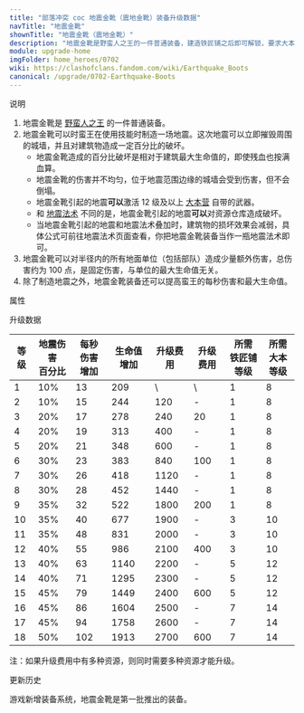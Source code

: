 ```yaml
---
title: "部落冲突 coc 地震金靴（震地金靴）装备升级数据"
navTitle: "地震金靴"
shownTitle: "地震金靴（震地金靴）"
description: "地震金靴是野蛮人之王的一件普通装备，建造铁匠铺之后即可解锁，要求大本营达到 8 级。地震金靴可以时蛮王在使用技能时制造一场地震。这次地震可以立即摧毁周围的城墙，并且对建筑物造成一定百分比的破坏。"
module: upgrade-home
imgFolder: home_heroes/0702
wiki: https://clashofclans.fandom.com/wiki/Earthquake_Boots
canonical: /upgrade/0702-Earthquake-Boots
---
```


<UnitInfo :folder="$frontmatter.imgFolder" imgSrc="Earthquake_Boots_info.png" :imgAlt="$frontmatter.navTitle" />

<SmallTitle>说明</SmallTitle>

1. 地震金靴是 [野蛮人之王](/upgrade/0200-Barbarian-King) 的一件普通装备。
2. 地震金靴可以时蛮王在使用技能时制造一场地震。这次地震可以立即摧毁周围的城墙，并且对建筑物造成一定百分比的破坏。
   - 地震金靴造成的百分比破坏是相对于建筑最大生命值的，即使残血也按满血算。
   - 地震金靴的伤害并不均匀，位于地震范围边缘的城墙会受到伤害，但不会倒塌。
   - 地震金靴引起的地震**可以**激活 12 级及以上 [大本营](/upgrade/0400-Town-Hall) 自带的武器。
   - 和 [地震法术](/upgrade/0181-Earthquake-Spell) 不同的是，地震金靴引起的地震**可以**对资源仓库造成破坏。
   - 当地震金靴引起的地震和地震法术叠加时，建筑物的损坏效果会减弱，具体公式可前往地震法术页面查看，你把地震金靴装备当作一瓶地震法术即可。
3. 地震金靴可以对半径内的所有地面单位（包括部队）造成少量额外伤害，总伤害约为 100 点，是固定伤害，与单位的最大生命值无关。
4. 除了制造地震之外，地震金靴装备还可以提高蛮王的每秒伤害和最大生命值。

<SmallTitle>属性</SmallTitle>

<UnitProperties>
    <UnitProperty pKey="技能类型" pValue="主动技能" />
    <UnitProperty pKey="装备稀有度" pValue="普通" />
    <UnitProperty pKey="所需铁匠铺等级" pValue="1" />
    <UnitProperty pKey="所需大本等级" pValue="8" />
</UnitProperties>

<SmallTitle>升级数据</SmallTitle>

<script setup>
const tableExtraInfo = [
    {
        "column": 4,
        "type": "cost",
        "icon": "Shiny_Ore",
        "noGoldPass": true
    },
    {
        "column": 5,
        "type": "cost",
        "icon": "Glowy_Ore",
        "noGoldPass": true
    }
];
</script>

<UnitTable :tableExtraInfo="tableExtraInfo">

| 等级 |地震伤害<br>百分比|每秒伤害<br>增加|生命值增加|升级费用|升级费用|所需<br>铁匠铺等级|所需<br>大本等级|
| ---- |       ---      |      ---      |   ---   |   ---  |  ---  |       ---      |       ---      |
|   1  |       10%      |       13      |    209  |    \   |   \   |        1       |        8       |
|   2  |       10%      |       15      |    244  |   120  |   -   |        1       |        8       |
|   3  |       20%      |       17      |    278  |   240  |   20  |        1       |        8       |
|   4  |       20%      |       19      |    313  |   400  |   -   |        1       |        8       |
|   5  |       20%      |       21      |    348  |   600  |   -   |        1       |        8       |
|   6  |       30%      |       23      |    383  |   840  |  100  |        1       |        8       |
|   7  |       30%      |       26      |    418  |  1120  |   -   |        1       |        8       |
|   8  |       30%      |       28      |    452  |  1440  |   -   |        1       |        8       |
|   9  |       35%      |       32      |    522  |  1800  |  200  |        1       |        8       |
|  10  |       35%      |       40      |    677  |  1900  |   -   |        3       |       10       |
|  11  |       35%      |       48      |    831  |  2000  |   -   |        3       |       10       |
|  12  |       40%      |       55      |    986  |  2100  |  400  |        3       |       10       |
|  13  |       40%      |       63      |   1140  |  2200  |   -   |        5       |       12       |
|  14  |       40%      |       71      |   1295  |  2300  |   -   |        5       |       12       |
|  15  |       45%      |       79      |   1449  |  2400  |  600  |        5       |       12       |
|  16  |       45%      |       86      |   1604  |  2500  |   -   |        7       |       14       |
|  17  |       45%      |       94      |   1758  |  2600  |   -   |        7       |       14       |
|  18  |       50%      |      102      |   1913  |  2700  |  600  |        7       |       14       |
</UnitTable>

注：如果升级费用中有多种资源，则同时需要多种资源才能升级。

<SmallTitle>更新历史</SmallTitle>

<Timeline>  
    <TimelineItem date="2023/12/12">
        <TimelineRow>游戏新增装备系统，地震金靴是第一批推出的装备。</TimelineRow>
    </TimelineItem>
    <TimelineItem :historyBottom="true" />
</Timeline>